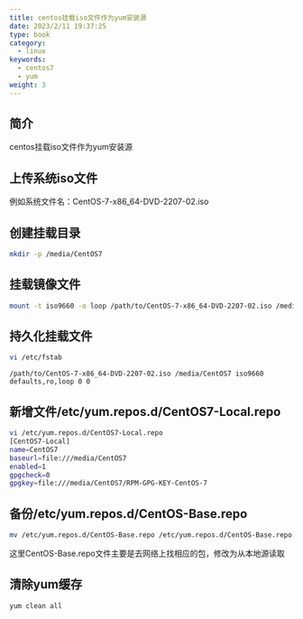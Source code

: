```yaml
---
title: centos挂载iso文件作为yum安装源
date: 2023/2/11 19:37:25
type: book
category:
  - linux
keywords:
  - centos7
  - yum
weight: 3
---
```

## 简介
centos挂载iso文件作为yum安装源
## 上传系统iso文件
例如系统文件名：CentOS-7-x86_64-DVD-2207-02.iso
## 创建挂载目录
~~~bash
mkdir -p /media/CentOS7
~~~
## 挂载镜像文件
~~~bash
mount -t iso9660 -o loop /path/to/CentOS-7-x86_64-DVD-2207-02.iso /media/CentOS7
~~~
## 持久化挂载文件
~~~bash
vi /etc/fstab
~~~
~~~vm
/path/to/CentOS-7-x86_64-DVD-2207-02.iso /media/CentOS7 iso9660 defaults,ro,loop 0 0
~~~
## 新增文件/etc/yum.repos.d/CentOS7-Local.repo
~~~bash
vi /etc/yum.repos.d/CentOS7-Local.repo
[CentOS7-Local]
name=CentOS7
baseurl=file:///media/CentOS7
enabled=1
gpgcheck=0
gpgkey=file:///media/CentOS7/RPM-GPG-KEY-CentOS-7
~~~
## 备份/etc/yum.repos.d/CentOS-Base.repo
~~~bash
mv /etc/yum.repos.d/CentOS-Base.repo /etc/yum.repos.d/CentOS-Base.repo.bak
~~~
这里CentOS-Base.repo文件主要是去网络上找相应的包，修改为从本地源读取
## 清除yum缓存
~~~bash
yum clean all
~~~
